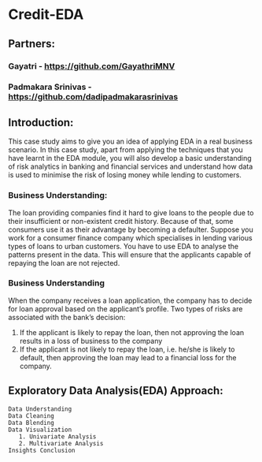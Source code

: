 # Credit-EDA

## Partners:
### Gayatri -  https://github.com/GayathriMNV
### Padmakara Srinivas - https://github.com/dadipadmakarasrinivas


## Introduction:
This case study aims to give you an idea of applying EDA in a real business scenario. In this case study, apart from applying the techniques that you  have learnt in the EDA module, you will also develop a basic understanding of risk analytics in banking and financial services and understand how data  is used to minimise the risk of losing money while lending to customers.

### Business Understanding:
The loan providing companies find it hard to give loans to the people due to their insufficient or non-existent credit history. Because of that, some consumers use it as their advantage by becoming a defaulter. Suppose you work for a consumer finance company which specialises in lending various types of loans to urban customers. You have to use EDA  to analyse the patterns present in the data. This will ensure that the applicants capable of repaying the loan are not rejected.

### Business Understanding 
When the company receives a loan application, the company has to decide for loan approval based on the applicant’s profile. 
Two types of risks are associated with the bank’s decision:
1. If the applicant is likely to repay the loan, then not approving the loan results in a loss of business to the company
2. If the applicant is not likely to repay the loan, i.e. he/she is likely to default, then approving the loan may lead to a financial loss for the company.

## Exploratory Data Analysis(EDA) Approach:
    Data Understanding
    Data Cleaning
    Data Blending
    Data Visualization 
       1. Univariate Analysis
       2. Multivariate Analysis
    Insights Conclusion

